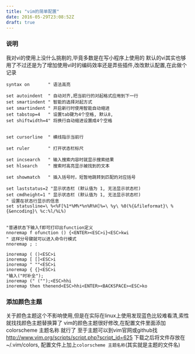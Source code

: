 ```yaml
---
title: "vim的简单配置"
date: 2016-05-29T23:08:52Z
draft: true
---
```


###  说明

我对vi的使用上没什么挑剔的,毕竟多数是在写小程序上使用的
默认的vi其实也够用了不过还是为了增加使用vi时的编码效率还是弄些插件,改改默认配置,在此做个记录

```vim
syntax on       " 语法高亮

set autoindent  " 自动对齐,把当前行的对起格式应用到下一行
set smartindent " 智能的选择对起方式
set smartindent " 开启新行时使用智能自动缩进
set tabstop=4   " 设置tab键为4个空格, 默认8,
set shiftwidth=4" 将换行自动缩进设置成4个空格


set cursorline  " 横线指示当前行

set ruler       " 打开状态栏标尺

set incsearch   " 输入搜索内容时就显示搜索结果
set hlsearch    " 搜索时高亮显示被找到的文本

set showmatch   " 插入括号时，短暂地跳转到匹配的对应括号

set laststatus=2 "显示状态栏 (默认值为 1, 无法显示状态栏)
set cmdheight=1 " 显示状态栏 (默认值为 1, 无法显示状态栏)
" 设置在状态行显示的信息
set statusline=\ %<%F[%1*%M%*%n%R%H]%=\ %y\ %0(%{&fileformat}\ %{&encoding}\ %c:%l/%L%)


"普通状态下输入f即可打印出function定义
nnoremap f ofunction () {<ENTER><ESC>i}<ESC>kwi
" 这样分号键就可以进入命令行模式
nnoremap ; :

inoremap ( ()<ESC>i
inoremap [ []<ESC>i
inoremap " ""<ESC>i
inoremap { {}<ESC>i
"输入("时补全");
inoremap (" ("");<ESC>hhi
inoremap then thenend<ESC>hhi<ENTER><BACKSPACE><ESC>ko
```



### 添加颜色主题

关于颜色主题这个不影响使用,但是在实际在linux上使用发现蓝色比较难看清,索性就找找颜色主题替换算了
vim的颜色主题很好修改,在配置文件里面添加 colorscheme 主题名称 就行了
至于主题可以到vim官网或github找
http://www.vim.org/scripts/script.php?script_id=625
下载之后将文件存放在~/.vim/colors, 配置文件上加上`colorscheme 主题名称`(其实就是主题的文件名)

